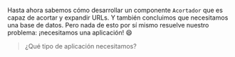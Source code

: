 Hasta ahora sabemos cómo desarrollar un componente `Acortador` que es capaz de acortar y expandir URLs. Y también concluimos que necesitamos una base de datos. Pero nada de esto por sí mismo resuelve nuestro problema: ¡necesitamos una aplicación! :smile:

> ¿Qué tipo de aplicación necesitamos?
